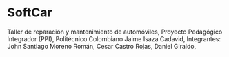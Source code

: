 SoftCar
=======

Taller de reparación y mantenimiento de automóviles, Proyecto Pedagógico Integrador (PPI), Politécnico Colombiano Jaime Isaza Cadavid, Integrantes: John Santiago Moreno Román, Cesar Castro Rojas, Daniel Giraldo, 
